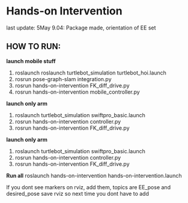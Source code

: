 ﻿# Hands-on Intervention

last update:
5May 9.04: Package made, orientation of EE set

## HOW TO RUN:

**launch mobile stuff**
1. roslaunch roslaunch turtlebot_simulation turtlebot_hoi.launch
2. rosrun pose-graph-slam integration.py
3. rosrun hands-on-intervention FK_diff_drive.py
4. rosrun hands-on-intervention mobile_controller.py

**launch only arm**
1. roslaunch turtlebot_simulation swiftpro_basic.launch
2. rosrun hands-on-intervention controller.py
3. rosrun hands-on-intervention FK_diff_drive.py


**launch only arm**
1. roslaunch turtlebot_simulation swiftpro_basic.launch
2. rosrun hands-on-intervention controller.py
3. rosrun hands-on-intervention FK_diff_drive.py

**Run all**
roslaunch hands-on-intervention hands-on-intervention.launch

If you dont see markers on rviz, add them, topics are EE_pose and desired_pose
save rviz so next time you dont have to add